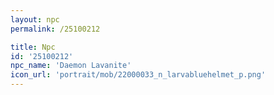 ```yaml
---
layout: npc
permalink: /25100212

title: Npc
id: '25100212'
npc_name: 'Daemon Lavanite'
icon_url: 'portrait/mob/22000033_n_larvabluehelmet_p.png'
---
```

